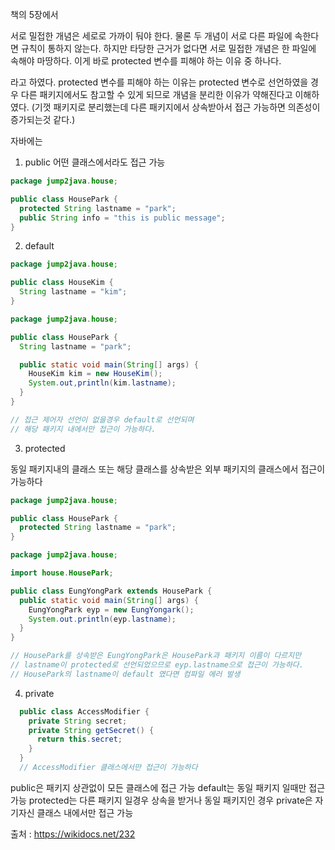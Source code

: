 책의 5장에서 

서로 밀접한 개념은 세로로 가까이 둬야 한다. 
물론 두 개념이 서로 다른 파일에 속한다면 규칙이 통하지 않는다.
하지만 타당한 근거가 없다면 서로 밀접한 개념은 한 파일에 속해야 마땅하다.
이게 바로 protected 변수를 피해야 하는 이유 중 하나다.

라고 하였다.
protected 변수를 피해야 하는 이유는 
protected 변수로 선언하였을 경우 다른 패키지에서도 참고할 수 있게 되므로 개념을 분리한 이유가 약해진다고 이해하였다.
(기껏 패키지로 분리했는데 다른 패키지에서 상속받아서 접근 가능하면 의존성이 증가되는것 같다.)

자바에는 

1. public
어떤 클래스에서라도 접근 가능
```java
package jump2java.house;

public class HousePark {
  protected String lastname = "park";
  public String info = "this is public message";
}
```

2. default
```java
package jump2java.house;

public class HouseKim {
  String lastname = "kim";
}

package jump2java.house;

public class HousePark {
  String lastname = "park";

  public static void main(String[] args) {
    HouseKim kim = new HouseKim();
    System.out,println(kim.lastname);
  }
}

// 접근 제어자 선언이 없을경우 default로 선언되며
// 해당 패키지 내에서만 접근이 가능하다.
```

3. protected

동일 패키지내의 클래스 또는 해당 클래스를 상속받은 외부 패키지의 클래스에서 접근이 가능하다
```java
package jump2java.house;

public class HousePark {
  protected String lastname = "park";
}

package jump2java.house;

import house.HousePark;

public class EungYongPark extends HousePark {
  public static void main(String[] args) {
    EungYongPark eyp = new EungYongark();
    System.out.println(eyp.lastname);
  }
}

// HousePark를 상속받은 EungYongPark은 HousePark과 패키지 이름이 다르지만 
// lastname이 protected로 선언되었으므로 eyp.lastname으로 접근이 가능하다.
// HousePark의 lastname이 default 였다면 컴파일 에러 발생
```

4. private
```java
  public class AccessModifier {
    private String secret;
    private String getSecret() {
      return this.secret;
    }
  }
  // AccessModifier 클래스에서만 접근이 가능하다 
```

public은 패키지 상관없이 모든 클래스에 접근 가능
default는 동일 패키지 일때만 접근 가능
protected는 다른 패키지 일경우 상속을 받거나 동일 패키지인 경우
private은 자기자신 클래스 내에서만 접근 가능




출처 : https://wikidocs.net/232